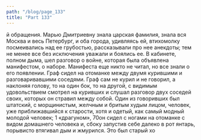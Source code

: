 ```yaml
---
path: "/blog/page_133"
title: "Part 133"
---
```


й обращения. Марью Дмитриевну знала царская фамилия, знала вся Москва и весь Петербург, и оба города, удивляясь ей, втихомолку посмеивались над ее грубостью, рассказывали про нее анекдоты; тем не менее все без исключения уважали и боялись ее.
В кабинете, полном дыма, шел разговор о войне, которая была объявлена манифестом, о наборе. Манифеста еще никто не читал, но все знали о его появлении. Граф сидел на отоманке между двумя курившими и разговаривавшими соседями. Граф сам не курил и не говорил, а наклоняя голову, то на один бок, то на другой, с видимым удовольствием смотрел на куривших и слушал разговор двух соседей своих, которых он стравил между собой.
Один из говоривших был штатский, с морщинистым, желчным и бритым худым лицом, человек, уже приближавшийся к старости, хотя и одетый, как самый модный молодой человек; 1 «драгуном»,
70он сидел с ногами на отоманке с видом домашнего человека и, сбоку запустив себе далеко в рот янтарь, порывисто втягивал дым и жмурился. Это был старый хо
